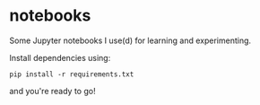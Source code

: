 # notebooks

Some Jupyter notebooks I use(d) for learning and experimenting.

Install dependencies using:
```
pip install -r requirements.txt
```

and you're ready to go!
